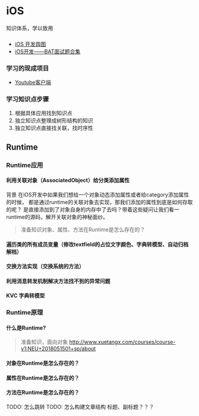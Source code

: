 # iOS
知识体系，学以致用

### 
* [iOS 开发舆图](https://xiaozhuanlan.com/topic/7365849012?from=timeline&isappinstalled=0)
* [iOS开发——BAT面试题合集](https://www.jianshu.com/p/75e4b9fdcf41)

### 学习的现成项目
* [Youtube客户端](https://github.com/aslanyanhaik/youtube-iOS)

### 学习知识点步骤
1. 根据具体应用找到知识点
2. 独立知识点整理成树形结构的知识
3. 独立知识点直接找关联，找时序性

## Runtime

### Runtime应用

#### 利用关联对象（AssociatedObject）给分类添加属性
背景
在iOS开发中如果我们想给一个对象动态添加属性或者给category添加属性的时候，
都是通过runtime的关联对象去实现，那我们添加的属性到底是如何存取的呢？
是直接添加到了对象自身的内存中了去吗？带着这些疑问让我们看一runtime的源码，解开关联对象的神秘面纱。
> 准备知识对象、属性、方法在Runtime是怎么存在的？


#### 遍历类的所有成员变量（修改textfield的占位文字颜色、字典转模型、自动归档解档）
#### 交换方法实现（交换系统的方法）
#### 利用消息转发机制解决方法找不到的异常问题
#### KVC 字典转模型

### Runtime原理
#### 什么是Runtime?
> 准备知识，面向对象 http://www.xuetangx.com/courses/course-v1:NEU+2018051501+sp/about
#### 对象在Runtime是怎么存在的？
#### 属性在Runtime是怎么存在的？
#### 方法在Runtime是怎么存在的？



TODO: 怎么跳转
TODO: 怎么构建文章结构 标题、副标题？？？
